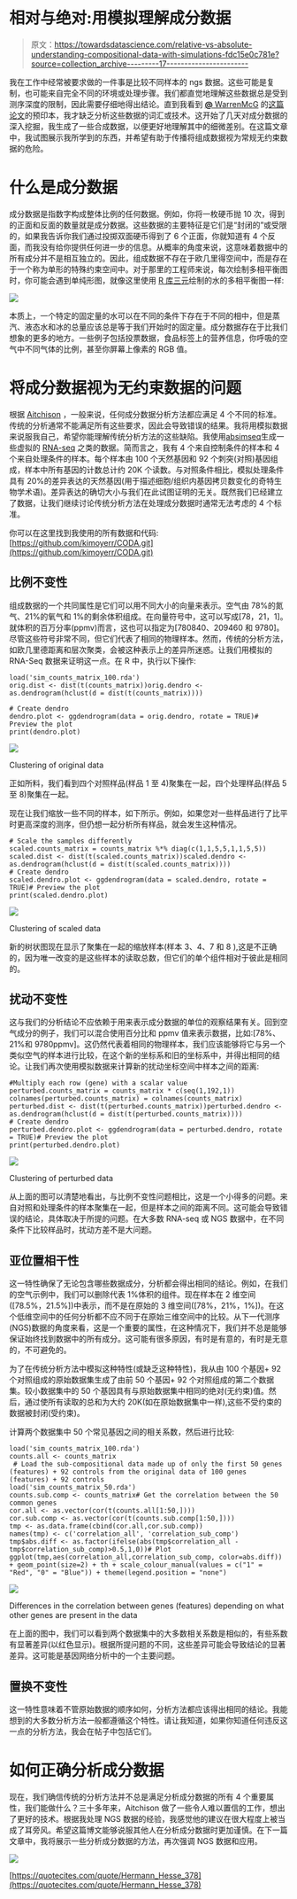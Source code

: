 # 相对与绝对:用模拟理解成分数据

> 原文：<https://towardsdatascience.com/relative-vs-absolute-understanding-compositional-data-with-simulations-fdc15e0c781e?source=collection_archive---------17----------------------->

我在工作中经常被要求做的一件事是比较不同样本的 ngs 数据。这些可能是复制，也可能来自完全不同的环境或处理步骤。我们都直觉地理解这些数据总是受到测序深度的限制，因此需要仔细地得出结论。直到我看到 [**@** WarrenMcG](https://twitter.com/WarrenMcG) 的[这篇论文](https://www.biorxiv.org/content/10.1101/564955v1)的预印本，我才缺乏分析这些数据的词汇或技术。这开始了几天对成分数据的深入挖掘，我生成了一些合成数据，以便更好地理解其中的细微差别。在这篇文章中，我试图展示我所学到的东西，并希望有助于传播将组成数据视为常规无约束数据的危险。

# 什么是成分数据

成分数据是指数字构成整体比例的任何数据。例如，你将一枚硬币抛 10 次，得到的正面和反面的数量就是成分数据。这些数据的主要特征是它们是“封闭的”或受限的，如果我告诉你我们通过投掷双面硬币得到了 6 个正面，你就知道有 4 个反面，而我没有给你提供任何进一步的信息。从概率的角度来说，这意味着数据中的所有成分并不是相互独立的。因此，组成数据不存在于欧几里得空间中，而是存在于一个称为单形的特殊约束空间中。对于那里的工程师来说，每次绘制多相平衡图时，你可能会遇到单纯形图，就像这里使用 [R 库三元](https://cran.r-project.org/web/packages/Ternary/vignettes/Using-Ternary.html)绘制的水的多相平衡图一样:

![](img/2bbf174164992fc9fc84bfa689b54975.png)

本质上，一个特定的固定量的水可以在不同的条件下存在于不同的相中，但是蒸汽、液态水和冰的总量应该总是等于我们开始时的固定量。成分数据存在于比我们想象的更多的地方。一些例子包括投票数据，食品标签上的营养信息，你呼吸的空气中不同气体的比例，甚至你屏幕上像素的 RGB 值。

# 将成分数据视为无约束数据的问题

根据 [Aitchison](https://www.jstor.org/stable/2345821?seq=1#page_scan_tab_contents) ，一般来说，任何成分数据分析方法都应满足 4 个不同的标准。传统的分析通常不能满足所有这些要求，因此会导致错误的结果。我将用模拟数据来说服我自己，希望你能理解传统分析方法的这些缺陷。我使用[absimseq](https://github.com/warrenmcg/absSimSeq)生成一些虚拟的 [RNA-seq](https://en.wikipedia.org/wiki/RNA-Seq) 之类的数据。简而言之，我有 4 个来自控制条件的样本和 4 个来自处理条件的样本。每个样本由 100 个天然基因和 92 个刺突(对照)基因组成，样本中所有基因的计数总计约 20K 个读数。与对照条件相比，模拟处理条件具有 20%的差异表达的天然基因(用于描述细胞/组织内基因拷贝数变化的奇特生物学术语)。差异表达的确切大小与我们在此试图证明的无关。既然我们已经建立了数据，让我们继续讨论传统分析方法在处理成分数据时通常无法考虑的 4 个标准。

你可以在这里找到我使用的所有数据和代码:[https://github.com/kimoyerr/CODA.git](https://github.com/kimoyerr/CODA.git)

## 比例不变性

组成数据的一个共同属性是它们可以用不同大小的向量来表示。空气由 78%的氮气、21%的氧气和 1%的剩余体积组成。在向量符号中，这可以写成[78，21，1]。就体积的百万分率(ppmv)而言，这也可以指定为[780840、209460 和 9780]。尽管这些符号非常不同，但它们代表了相同的物理样本。然而，传统的分析方法，如欧几里德距离和层次聚类，会被这种表示上的差异所迷惑。让我们用模拟的 RNA-Seq 数据来证明这一点。在 R 中，执行以下操作:

```
load('sim_counts_matrix_100.rda')
orig.dist <- dist(t(counts_matrix))orig.dendro <- as.dendrogram(hclust(d = dist(t(counts_matrix))))

# Create dendro
dendro.plot <- ggdendrogram(data = orig.dendro, rotate = TRUE)# Preview the plot
print(dendro.plot)
```

![](img/d854fb9cd61fb802fae46601ae3de3f3.png)

Clustering of original data

正如所料，我们看到四个对照样品(样品 1 至 4)聚集在一起，四个处理样品(样品 5 至 8)聚集在一起。

现在让我们缩放一些不同的样本，如下所示。例如，如果您对一些样品进行了比平时更高深度的测序，但仍想一起分析所有样品，就会发生这种情况。

```
# Scale the samples differently
scaled.counts_matrix = counts_matrix %*% diag(c(1,1,5,5,1,1,5,5))
scaled.dist <- dist(t(scaled.counts_matrix))scaled.dendro <- as.dendrogram(hclust(d = dist(t(scaled.counts_matrix))))
# Create dendro
scaled.dendro.plot <- ggdendrogram(data = scaled.dendro, rotate = TRUE)# Preview the plot
print(scaled.dendro.plot)
```

![](img/c0c4067bc975209811a7545a23689e8a.png)

Clustering of scaled data

新的树状图现在显示了聚集在一起的缩放样本(样本 3、4、7 和 8 ),这是不正确的，因为唯一改变的是这些样本的读取总数，但它们的单个组件相对于彼此是相同的。

## 扰动不变性

这与我们的分析结论不应依赖于用来表示成分数据的单位的观察结果有关。回到空气成分的例子，我们可以混合使用百分比和 ppmv 值来表示数据，比如:[78%、21%和 9780ppmv]。这仍然代表着相同的物理样本，我们应该能够将它与另一个类似空气的样本进行比较，在这个新的坐标系和旧的坐标系中，并得出相同的结论。让我们再次使用模拟数据来计算新的扰动坐标空间中样本之间的距离:

```
#Multiply each row (gene) with a scalar value
perturbed.counts_matrix = counts_matrix * c(seq(1,192,1))
colnames(perturbed.counts_matrix) = colnames(counts_matrix)
perturbed.dist <- dist(t(perturbed.counts_matrix))perturbed.dendro <- as.dendrogram(hclust(d = dist(t(perturbed.counts_matrix))))
# Create dendro
perturbed.dendro.plot <- ggdendrogram(data = perturbed.dendro, rotate = TRUE)# Preview the plot
print(perturbed.dendro.plot)
```

![](img/dfdc5d7a8e0dc75fc98949fe6be29c82.png)

Clustering of perturbed data

从上面的图可以清楚地看出，与比例不变性问题相比，这是一个小得多的问题。来自对照和处理条件的样本聚集在一起，但是样本之间的距离不同。这可能会导致错误的结论，具体取决于所提的问题。在大多数 RNA-seq 或 NGS 数据中，在不同条件下比较样品时，扰动方差不是大问题。

## 亚位置相干性

这一特性确保了无论包含哪些数据成分，分析都会得出相同的结论。例如，在我们的空气示例中，我们可以删除代表 1%体积的组件。现在样本在 2 维空间([78.5%，21.5%])中表示，而不是在原始的 3 维空间([78%，21%，1%])。在这个低维空间中的任何分析都不应不同于在原始三维空间中的比较。从下一代测序(NGS)数据的角度来看，这是一个重要的属性，在这种情况下，我们并不总是能够保证始终找到数据中的所有成分。这可能有很多原因，有时是有意的，有时是无意的，不可避免的。

为了在传统分析方法中模拟这种特性(或缺乏这种特性)，我从由 100 个基因+ 92 个对照组成的原始数据集生成了由前 50 个基因+ 92 个对照组成的第二个数据集。较小数据集中的 50 个基因具有与原始数据集中相同的绝对(无约束)值。然后，通过使所有读取的总和为大约 20K(如在原始数据集中一样),这些不受约束的数据被封闭(受约束)。

计算两个数据集中 50 个常见基因之间的相关系数，然后进行比较:

```
load('sim_counts_matrix_100.rda')
counts.all <- counts_matrix
 # Load the sub-compositional data made up of only the first 50 genes (features) + 92 controls from the original data of 100 genes (features) + 92 controls
load('sim_counts_matrix_50.rda')
counts.sub.comp <- counts_matrix# Get the correlation between the 50 common genes
cor.all <- as.vector(cor(t(counts.all[1:50,])))
cor.sub.comp <- as.vector(cor(t(counts.sub.comp[1:50,])))
tmp <- as.data.frame(cbind(cor.all,cor.sub.comp))
names(tmp) <- c('correlation_all', 'correlation_sub_comp')
tmp$abs.diff <- as.factor(ifelse(abs(tmp$correlation_all - tmp$correlation_sub_comp)>0.5,1,0))# Plot
ggplot(tmp,aes(correlation_all,correlation_sub_comp, color=abs.diff)) + geom_point(size=2) + th + scale_colour_manual(values = c("1" = "Red", "0" = "Blue")) + theme(legend.position = "none")
```

![](img/007e57362ba7dd25e8af63234faa665a.png)

Differences in the correlation between genes (features) depending on what other genes are present in the data

在上面的图中，我们可以看到两个数据集中的大多数相关系数是相似的，有些系数有显著差异(以红色显示)。根据所提问题的不同，这些差异可能会导致结论的显著差异。这可能是基因网络分析中的一个主要问题。

## 置换不变性

这一特性意味着不管原始数据的顺序如何，分析方法都应该得出相同的结论。我能想到的大多数分析方法一般都遵循这个特性。请让我知道，如果你知道任何违反这一点的分析方法，我会在帖子中包括它们。

# 如何正确分析成分数据

现在，我们确信传统的分析方法并不总是满足分析成分数据的所有 4 个重要属性，我们能做什么？三十多年来，Aitchison 做了一些令人难以置信的工作，想出了更好的技术。根据我处理 NGS 数据的经验，我感觉他的建议在很大程度上被当成了耳旁风。希望这篇博文能够说服其他人在分析成分数据时更加谨慎。在下一篇文章中，我将展示一些分析成分数据的方法，再次强调 NGS 数据和应用。

![](img/97520dd08772aaeceab1ed84b25a55d6.png)

[https://quotecites.com/quote/Hermann_Hesse_378](https://quotecites.com/quote/Hermann_Hesse_378)